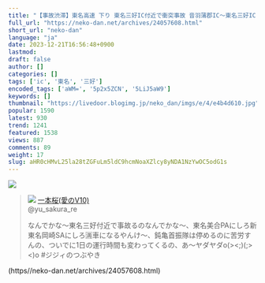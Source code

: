 ```yaml
---
title: "【事故渋滞】東名高速 下り 東名三好IC付近で衝突事故 音羽蒲郡IC〜東名三好IC 渋滞距離 22.0km 通過時間 80 分 "
full_url: "https://neko-dan.net/archives/24057608.html"
short_url: "neko-dan"
language: "ja"
date: 2023-12-21T16:56:48+0900
lastmod: 
draft: false
author: []
categories: []
tags: ['ic', '東名', '三好']
encoded_tags: ['aWM=', '5p2x5ZCN', '5LiJ5aW9']
keywords: []
thumbnail: "https://livedoor.blogimg.jp/neko_dan/imgs/e/4/e4b4d610.jpg"
popular: 1590
latest: 930
trend: 1241
featured: 1538
views: 887
comments: 89
weight: 17
slug: aHR0cHMvL25la28tZGFuLm5ldC9hcmNoaXZlcy8yNDA1NzYwOC5odG1s
---
```


![](https://livedoor.blogimg.jp/neko_dan/imgs/e/4/e4b4d610.jpg)

<blockquote id='twibodyE1dtx9BHEE'> <p> <img src='https//livedoor.blogimg.jp/neko_dan/imgs/f/f/ff241dec.jpg'> <a href='https//twitter.com/yu_sakura_re/status/1737735883078717730' target='_blank'>一本桜(愛のV10) </a><br> @yu_sakura_re </p> <p id='twitextE1dtx9BHEE'> なんでかな～東名三好付近で事故るのなんでかな～、東名美合PAにしろ新東名岡崎SAにしろ🈵車になるやんけ～、鈍亀首振隊は停めるのに苦労すんの、ついでに1日の運行時間も変わってくるの、あ～ヤダヤダo(><;)(;><)o #ジジィのつぶやき </p> <p> <a href='https//twitter.com/yu_sakura_re/status/1737735883078717730' target='_blank'></a> </p> </blockquote> 

(https//neko-dan.net/archives/24057608.html)
